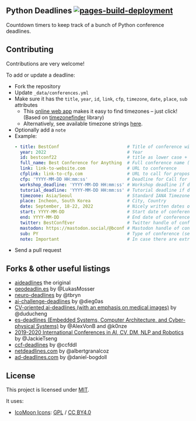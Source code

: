 ## Python Deadlines [![pages-build-deployment](https://github.com/JesperDramsch/python-deadlines/actions/workflows/pages/pages-build-deployment/badge.svg?branch=gh-pages)](https://github.com/JesperDramsch/python-deadlines/actions/workflows/pages/pages-build-deployment)

Countdown timers to keep track of a bunch of Python conference deadlines.

## Contributing

Contributions are very welcome!

To add or update a deadline:
- Fork the repository
- Update `_data/conferences.yml`
- Make sure it has the `title`, `year`, `id`, `link`, `cfp`, `timezone`, `date`, `place`, `sub` attributes
    + This [online web app](https://timezonefinder.michelfe.it/) makes it easy to find timezones – just click! 
      (Based on [timezonefinder](https://github.com/jannikmi/timezonefinder) library)
    + Alternatively, see available timezone strings [here](https://momentjs.com/timezone/).
- Optionally add a `note`
- Example:
    ```yaml
    - title: BestConf                          # Title of conference without year
      year: 2022                               # Year
      id: bestconf22                           # title as lower case + last two digits of year
      full_name: Best Conference for Anything  # Full conference name (Optional)
      link: link-to-website.com                # URL to conference
      cfplink: link-to-cfp.com                 # URL to call for proposals (Optional)
      cfp: 'YYYY-MM-DD HH:mm:ss'               # Deadline for Call for Participation / Proposals
      workshop_deadline: 'YYYY-MM-DD HH:mm:ss' # Workshop deadline if different from cfp (Optional)
      tutorial_deadline: 'YYYY-MM-DD HH:mm:ss' # Tutorial deadline if different from cfp (Optional)
      timezone: Asia/Seoul                     # Standard IANA Timezones (Omit for AoE)
      place: Incheon, South Korea              # City, Country
      date: September, 18-22, 2022             # Nicely written dates of conference
      start: YYYY-MM-DD                        # Start date of conference for calendar
      end: YYYY-MM-DD                          # End date of conference for calendar
      twitter: BestConfEver                    # Twitter handle of conference (Optional)
      mastodon: https://mastodon.social/@bconf # Mastodon handle of conference (Optional)
      sub: PY                                  # Type of conference (see or add _data/types.yml)
      note: Important                          # In case there are extra notes about the conference (Optional)
    ```
- Send a pull request

## Forks & other useful listings

- [aideadlines][2] the original
- [geodeadlin.es][3] by @LukasMosser
- [neuro-deadlines][4] by @tbryn
- [ai-challenge-deadlines][5] by @dieg0as
- [CV-oriented ai-deadlines (with an emphasis on medical images)][8] by @duducheng
- [es-deadlines (Embedded Systems, Computer Architecture, and Cyber-physical Systems)][9] by @AlexVonB and @k0nze
- [2019-2020 International Conferences in AI, CV, DM, NLP and Robotics][10] by @JackieTseng
- [ccf-deadlines][11] by @ccfddl
- [netdeadlines.com][12] by @albertgranalcoz
- [ad-deadlines.com][13] by @daniel-bogdoll

## License

This project is licensed under [MIT][1].

It uses:

- [IcoMoon Icons](https://icomoon.io/#icons-icomoon): [GPL](http://www.gnu.org/licenses/gpl.html) / [CC BY4.0](http://creativecommons.org/licenses/by/4.0/)

[1]: https://abhshkdz.mit-license.org/
[2]: http://aideadlin.es/
[3]: https://github.com/LukasMosser/geo-deadlines
[4]: https://github.com/tbryn/neuro-deadlines
[5]: https://github.com/dieg0as/ai-challenge-deadlines
[6]: http://www.conferenceranks.com/#
[8]: https://m3dv.github.io/ai-deadlines/
[9]: https://ekut-es.github.io/es-deadlines/
[10]: https://jackietseng.github.io/conference_call_for_paper/conferences.html
[11]: https://ccfddl.github.io/
[12]: https://netdeadlines.com/
[13]: https://ad-deadlines.com/
